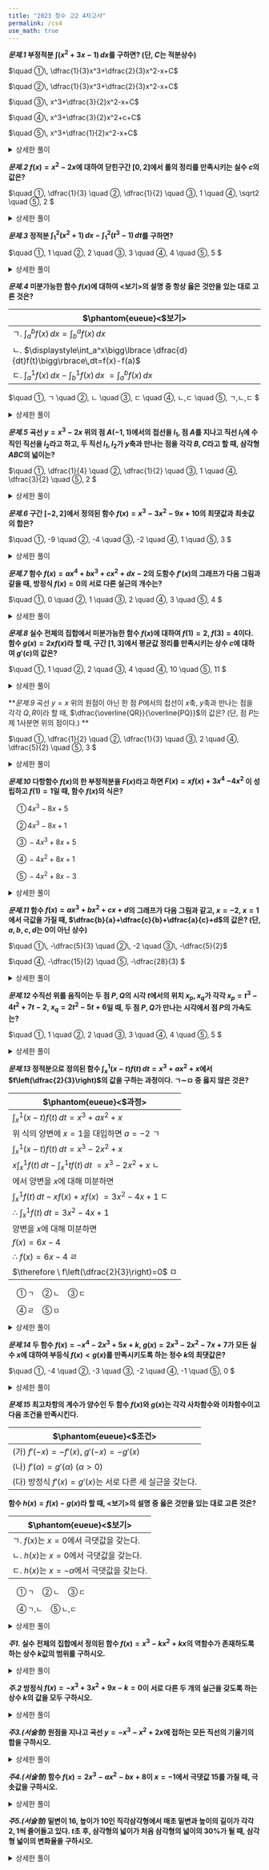 ```yaml
---
title: "2023 청수 고2 4차고사"
permalink: /cs4
use_math: true
---
```


***문제.1*
부정적분 $\displaystyle\int(x^2+3 x-1)\,dx$를 구하면? (단, $C$는 적분상수)**

$\quad ①\, \dfrac{1}{3}x^3+\dfrac{2}{3}x^2-x+C$

$\quad ②\, \dfrac{1}{3}x^3+\dfrac{2}{3}x^2-x+C$

$\quad ③\, x^3+\dfrac{3}{2}x^2-x+C$

$\quad ④\, x^3+\dfrac{3}{2}x^2+c+C$

$\quad ⑤\, x^3+\dfrac{1}{2}x^2-x+C$
<details> 
  <summary>상세한 풀이</summary> 
   <p><img src="/assets/"/></p>
 </details>

***문제.2*
$f(x)=x^2-2x$에 대하여 닫힌구간 $[0, 2]$에서 롤의 정리를 만족시키는 실수 $c$의 값은?**

$\quad ①\, \dfrac{1}{3}
\quad ②\, \dfrac{1}{2}
\quad ③\, 1
\quad ④\, \sqrt2
\quad ⑤\, 2
$ 
<details> 
  <summary>상세한 풀이</summary> 
   <p><img src="/assets/"/></p>
 </details>


***문제.3*
정적분 $\displaystyle\int_1^2(x^2+1)\, dx-\displaystyle\int_1^2(t^3-1)\,dt$를 구하면?**

$\quad ①\, 1
\quad ②\, 2
\quad ③\, 3
\quad ④\, 4
\quad ⑤\, 5
$ 
<details> 
  <summary>상세한 풀이</summary> 
   <p><img src="/assets/"/></p>
 </details>

***문제.4*
미분가능한 함수 $f(x)$에 대하여 $<$보기$>$의 설명 중 항상 옳은 것만을 있는 대로 고른 것은?**

|$\phantom{eueue}<$보기$>$|
|---|
|ㄱ. $\displaystyle\int_a^bf(x)\, dx=\displaystyle\int_b^af(x)\,dx$|
|ㄴ. $\displaystyle\int_a^x\bigg\lbrace \dfrac{d}{dt}f(t)\bigg\rbrace\,dt=f(x)-f(a)$|
|ㄷ. $\displaystyle\int_a^1 f(x)\, dx-\displaystyle\int_b^1 f(x)\, dx$ $=\displaystyle\int_a^bf(x)\,dx$|

$\quad ①\, ㄱ
\quad ②\, ㄴ
\quad ③\, ㄷ
\quad ④\, ㄴ,ㄷ
\quad ⑤\, ㄱ,ㄴ,ㄷ
$ 
<details> 
  <summary>상세한 풀이</summary> 
   <p><img src="/assets/"/></p>
 </details>

***문제.5*
곡선 $y=x^3-2x$ 위의 점 $A(-1, 1)$에서의 접선을 $l_1$, 점 $A$를 지나고 직선 $l_1$에 수직인 직선을 $l_2$라고 하고, 두 직선 $l_1, l_2$가 $y$축과 만나는 점을 각각 $B, C$라고 할 때, 삼각형 $ABC$의 넓이는?**

$\quad ①\, \dfrac{1}{4}
\quad ②\, \dfrac{1}{2}
\quad ③\, 1
\quad ④\, \dfrac{3}{2}
\quad ⑤\, 2
$ 
<details> 
  <summary>상세한 풀이</summary> 
   <p><img src="/assets/"/></p>
 </details>

***문제.6*
구간 $[-2, 2]$에서 정의된 함수 $f(x)=x^3-3x^2-9x+10$의 최댓값과 최솟값의 합은?**

$\quad ①\, -9
\quad ②\, -4
\quad ③\, -2
\quad ④\, 1
\quad ⑤\, 3
$ 
<details> 
  <summary>상세한 풀이</summary> 
   <p><img src="/assets/"/></p>
 </details>

***문제.7*
함수 $f(x)=ax^4+bx^3+cx^2+dx-2$의 도함수 $f'(x)$의 그래프가 다음 그림과 같을 때, 방정식 $f(x)=0$의 서로 다른 실근의 개수는?**

$\quad ①\, 0
\quad ②\, 1
\quad ③\, 2
\quad ④\, 3
\quad ⑤\, 4
$ 
<details> 
  <summary>상세한 풀이</summary> 
   <p><img src="/assets/"/></p>
 </details>

***문제.8*
실수 전체의 집합에서 미분가능한 함수 $f(x)$에 대하여 $f(1)=2$, $f(3)=4$이다. 함수 $g(x)=2xf(x)$라 할 때, 구간 $[1, 3]$에서 평균값 정리를 만족시키는 상수 $c$에 대하여 $g'(c)$의 값은?**

$\quad ①\, 1
\quad ②\, 2
\quad ③\, 4
\quad ④\, 10
\quad ⑤\, 11
$ 
<details> 
  <summary>상세한 풀이</summary> 
   <p><img src="/assets/"/></p>
 </details>

***문제.9*
곡선 $y=x$ 위의 원점이 아닌 한 점 $P$에서의 접선이 $x$축, $y$축과 만나는 점을 각각 $Q, R$이라 할 때, $\dfrac{\overline{QR}}{\overline{PQ}}$의 값은? (단, 점 $P$는 제 1사분면 위의 점이다.) **

$\quad ①\, \dfrac{1}{2}
\quad ②\, \dfrac{1}{3}
\quad ③\, 2
\quad ④\, \dfrac{5}{2}
\quad ⑤\, 3
$ 
<details> 
  <summary>상세한 풀이</summary> 
   <p><img src="/assets/"/></p>
 </details>

***문제.10*
다항함수 $f(x)$의 한 부정적분을 $F(x)$라고 하면 $F(x)=xf(x)+3x^4$ $-4x^2$ 이 성립하고 $f(1)=1$일 때, 함수 $f(x)$의 식은?**

$\quad ①\, 4x^3-8x+5$

$\quad ②\, 4x^3-8x+1$

$\quad ③\, -4x^3+8x+5$

$\quad ④\, -4x^2+8x+1$

$\quad ⑤\, -4x^2+8x-3$
 
<details> 
  <summary>상세한 풀이</summary> 
   <p><img src="/assets/"/></p>
 </details>

***문제.11*
함수 $f(x)=ax^3+bx^2+cx+d$의 그래프가 다음 그림과 같고, $x=-2$, $x=1$에서 극값을 가질 때, $\dfrac{b}{a}+\dfrac{c}{b}+\dfrac{a}{c}+d$의 값은? (단, $a, b, c, d$는 $0$이 아닌 상수)**

$\quad ①\, -\dfrac{5}{3}
\quad ②\, -2
\quad ③\, -\dfrac{5}{2}$

$\quad ④\, -\dfrac{15}{2}
\quad ⑤\, -\dfrac{28}{3}
$ 
<details> 
  <summary>상세한 풀이</summary> 
   <p><img src="/assets/"/></p>
 </details>

***문제.12*
수직선 위를 움직이는 두 점 $P, Q$의 시각 $t$에서의 위치 $x_p, x_q$가 각각 $x_p=t^3-4t^2+7t-2$, $x_q=2t^2-5t+6$일 때, 두 점 $P, Q$가 만나는 시각에서 점 $P$의 가속도는?**

$\quad ①\, 1
\quad ②\, 2
\quad ③\, 3
\quad ④\, 4
\quad ⑤\, 5
$ 
<details> 
  <summary>상세한 풀이</summary> 
   <p><img src="/assets/"/></p>
 </details>

***문제.13*
정적분으로 정의된 함수 $\displaystyle\int_x^1(x-t)f(t)\,dt=x^3+ax^2+x$에서 $f\left(\dfrac{2}{3}\right)$의 값을 구하는 과정이다. ㄱ$\sim$ㅁ 중 옳지 않은 것은?**

|$\phantom{eueue}<$과정$>$|
|---|
|$\displaystyle\int_x^1(x-t)f(t)\,dt=x^3+ax^2+x$|
|위 식의 양변에 $x=1$을 대입하면 $a=-2$ ㄱ|
|$\displaystyle\int_x^1(x-t)f(t)\,dt=x^3-2x^2+x$|
|$x\displaystyle\int_x^1 f(t)\, dt-\displaystyle\int_x^1 tf(t)\,dt$ $=x^3-2x^2+x$ ㄴ|
|에서 양변을 $x$에 대해 미분하면|
|$\displaystyle\int_x^1 f(t)\,dt-xf(x)+xf(x)$ $=3x^2-4x+1$ ㄷ|
|$\therefore \ \displaystyle\int_x^1 f(t)\,dt=3x^2-4x+1$ |
|양변을 $x$에 대해 미분하면|
|$f(x)=6x-4$ |
|$\therefore \ f(x)=6x-4$  ㄹ|
|$\therefore \ f\left(\dfrac{2}{3}\right)=0$ ㅁ|

$\quad ①\,$ㄱ$\quad ②\,$ㄴ$\quad ③\,$ㄷ

$\quad ④\,$ㄹ$\quad ⑤\,$ㅁ
<details> 
  <summary>상세한 풀이</summary> 
   <p><img src="/assets/"/></p>
 </details>

***문제.14*
두 함수 $f(x)=-x^4-2x^3+5x+k$, $g(x)=2x^3-2x^2-7x+7$가 모든 실수 $x$에 대하여 부등식 $f(x)<g(x)$를 만족시키도록 하는 정수 $k$의 최댓값은?**

$\quad ①\, -4
\quad ②\, -3
\quad ③\, -2
\quad ④\, -1
\quad ⑤\, 0
$ 
<details> 
  <summary>상세한 풀이</summary> 
   <p><img src="/assets/"/></p>
 </details>

***문제.15*
최고차항의 계수가 양수인 두 함수 $f(x)$와 $g(x)$는 각각 사차함수와 이차함수이고 다음 조건을 만족시킨다.**

|$\phantom{eueue}<$조건$>$|
|---|
|(가) $f'(-x)=-f'(x)$, $g'(-x)=-g'(x)$|
|(나) $f'(\alpha)=g'(\alpha)\ (\alpha>0)$|
|(다) 방정식 $f'(x)=g'(x)$는 서로 다른 세 실근을 갖는다.|

**함수 $h(x)=f(x)-g(x)$라 할 때, $<$보기$>$의 설명 중 옳은 것만을 있는 대로 고른 것은?**

|$\phantom{eueue}<$보기$>$|
|---|
|ㄱ. $f(x)$는 $x=0$에서 극댓값을 갖는다.|
|ㄴ. $h(x)$는 $x=0$에서 극댓값을 갖는다.|
|ㄷ. $h(x)$는 $x=-\alpha$에서 극댓값을 갖는다.|

$\quad ①\,$ㄱ$\quad ②\,$ㄴ$\quad ③\,$ㄷ

$\quad ④\,$ㄱ,ㄴ$\quad ⑤\,$ㄴ,ㄷ 
<details> 
  <summary>상세한 풀이</summary> 
   <p><img src="/assets/"/></p>
 </details>

***주1.*
실수 전체의 집합에서 정의된 함수 $f(x)=x^3-kx^2+kx$의 역함수가 존재하도록 하는 상수 $k$값의 범위를 구하시오.**

<details> 
  <summary>상세한 풀이</summary> 
   <p><img src="/assets/"/></p>
 </details>

***주.2*
방정식 $f(x)=-x^3+3x^2+9x-k=0$이 서로 다른 두 개의 실근을 갖도록 하는 상수 $k$의 값을 모두 구하시오.**

<details> 
  <summary>상세한 풀이</summary> 
   <p><img src="/assets/"/></p>
 </details>

***주3.(서술형)*
원점을 지나고 곡선 $y=-x^3-x^2+2x$에 접하는 모든 직선의 기울기의 합을 구하시오.**

<details> 
  <summary>상세한 풀이</summary> 
   <p><img src="/assets/"/></p>
 </details>

***주4.(서술형)*
함수 $f(x)=2x^3-ax^2-bx+8$이 $x=-1$에서 극댓값 $15$를 가질 때, 극솟값을 구하시오.**

<details> 
  <summary>상세한 풀이</summary> 
   <p><img src="/assets/"/></p>
 </details>

***주5.(서술형)*
밑변이 $16$, 높이가 $10$인 직각삼각형에서 매초 밑변과 높이의 길이가 각각 $2, 1$씩 줄어들고 있다. $t$초 후, 삼각형의 넓이가 처음 삼각형의 넓이의 30%가 될 때, 삼각형 넓이의 변화율을 구하시오.**

<details> 
  <summary>상세한 풀이</summary> 
   <p><img src="/assets/"/></p>
 </details>